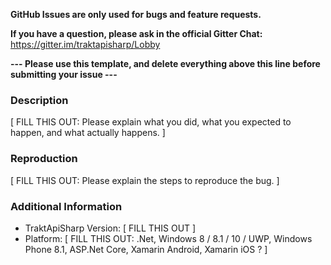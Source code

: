 **GitHub Issues are only used for bugs and feature requests.**

**If you have a question, please ask in the official Gitter Chat:** https://gitter.im/traktapisharp/Lobby

**--- Please use this template, and delete everything above this line before submitting your issue ---**

### Description

[ FILL THIS OUT: Please explain what you did, what you expected to happen, and what actually happens. ]

### Reproduction

[ FILL THIS OUT: Please explain the steps to reproduce the bug. ]

### Additional Information

* TraktApiSharp Version: [ FILL THIS OUT ]
* Platform: [ FILL THIS OUT: .Net, Windows 8 / 8.1 / 10 / UWP, Windows Phone 8.1, ASP.Net Core, Xamarin Android, Xamarin iOS ? ]
